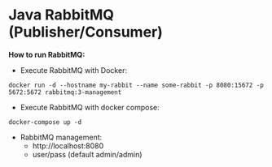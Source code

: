 # Java RabbitMQ (Publisher/Consumer)

**How to run RabbitMQ:**

- Execute RabbitMQ with Docker:
```
docker run -d --hostname my-rabbit --name some-rabbit -p 8080:15672 -p 5672:5672 rabbitmq:3-management
```
- Execute RabbitMQ with docker compose:
```
docker-compose up -d
```

- RabbitMQ management:
    - http://localhost:8080
    - user/pass (default admin/admin)
